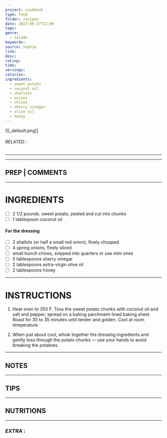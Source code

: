 ```yaml
---
project: cookbook
type: food
folder: recipes
date: 2023-09-27T22:09
tags: 
genre:
  - salade
keywords: 
source: Sophie
link: 
desc: 
rating: 
time: 
servings: 
calories: 
ingredients:
  - sweet potato
  - coconut oil
  - shallots
  - onions
  - chives
  - sherry vinegar
  - olive oil
  - honey
---
```


![[_default.png]]
###### *RELATED* : 
---


---
## PREP | COMMENTS



---
# INGREDIENTS

- [ ] 2 1/2 pounds. sweet potato, peeled and cut into chunks
- [ ] 1 tablespoon coconut oil
    
#### **For the dressing**

- [ ] 2 shallots (or half a small red onion), finely chopped
- [ ] 4 spring onions, finely sliced
- [ ] small bunch chives, snipped into quarters or use mini ones
- [ ] 5 tablespoons sherry vinegar
- [ ] 2 tablespoons extra-virgin olive oil
- [ ] 2 tablespoons honey

---
# INSTRUCTIONS

1. Heat oven to 350 F. Toss the sweet potato chunks with coconut oil and salt and pepper; spread on a baking parchment-lined baking sheet. Roast for 30 to 35 minutes until tender and golden. Cool at room temperature.
    
2. When just about cool, whisk together the dressing ingredients and gently toss through the potato chunks — use your hands to avoid breaking the potatoes.

---
## NOTES



---
## TIPS



---
## NUTRITIONS



---
### *EXTRA* :



